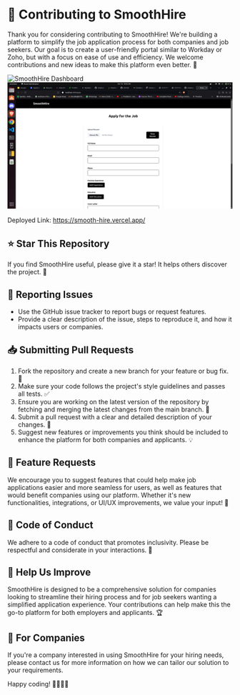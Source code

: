 # 🤝 Contributing to SmoothHire

Thank you for considering contributing to SmoothHire! We're building a platform to simplify the job application process for both companies and job seekers. Our goal is to create a user-friendly portal similar to Workday or Zoho, but with a focus on ease of use and efficiency. We welcome contributions and new ideas to make this platform even better. 🚀

![SmoothHire Dashboard](/public/1.png)
![Apply](/public/2.png)

Deployed Link: https://smooth-hire.vercel.app/

## ⭐ Star This Repository

If you find SmoothHire useful, please give it a star! It helps others discover the project. 🌟

## 🐛 Reporting Issues

- Use the GitHub issue tracker to report bugs or request features.
- Provide a clear description of the issue, steps to reproduce it, and how it impacts users or companies.

## 📥 Submitting Pull Requests

1. Fork the repository and create a new branch for your feature or bug fix. 🍴
2. Make sure your code follows the project's style guidelines and passes all tests. ✅
3. Ensure you are working on the latest version of the repository by fetching and merging the latest changes from the main branch. 🔄
4. Submit a pull request with a clear and detailed description of your changes. 📝
5. Suggest new features or improvements you think should be included to enhance the platform for both companies and applicants. 💡

## 🚀 Feature Requests

We encourage you to suggest features that could help make job applications easier and more seamless for users, as well as features that would benefit companies using our platform. Whether it's new functionalities, integrations, or UI/UX improvements, we value your input! 🎨

## 📜 Code of Conduct

We adhere to a code of conduct that promotes inclusivity. Please be respectful and considerate in your interactions. 🤗

## 🔧 Help Us Improve

SmoothHire is designed to be a comprehensive solution for companies looking to streamline their hiring process and for job seekers wanting a simplified application experience. Your contributions can help make this the go-to platform for both employers and applicants. 🏆

## 💼 For Companies

If you're a company interested in using SmoothHire for your hiring needs, please contact us for more information on how we can tailor our solution to your requirements.

Happy coding! 👨‍💻👩‍💻